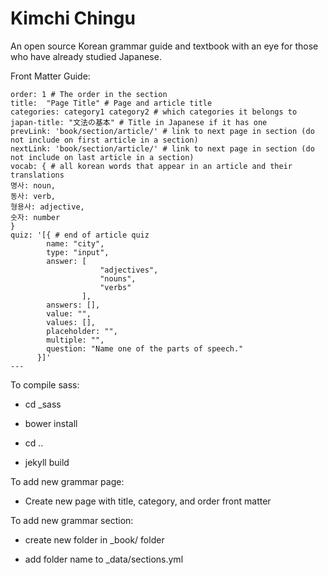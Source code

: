 # Kimchi Chingu

An open source Korean grammar guide and textbook with an eye for those who have already studied Japanese.

Front Matter Guide:

```
order: 1 # The order in the section
title:  "Page Title" # Page and article title
categories: category1 category2 # which categories it belongs to
japan-title: "文法の基本" # Title in Japanese if it has one
prevLink: 'book/section/article/' # link to next page in section (do not include on first article in a section)
nextLink: 'book/section/article/' # link to next page in section (do not include on last article in a section)
vocab: { # all korean words that appear in an article and their translations
명사: noun,
동사: verb,
형용사: adjective,
숫자: number
}
quiz: '[{ # end of article quiz
        name: "city",
        type: "input",
        answer: [
					"adjectives",
					"nouns",
					"verbs"
				],
        answers: [],
        value: "",
        values: [],
        placeholder: "",
        multiple: "",
        question: "Name one of the parts of speech."
      }]'
---
```




To compile sass:

 - cd _sass

 - bower install

 - cd ..

 - jekyll build

To add new grammar page:

 - Create new page with title, category, and order front matter

To add new grammar section:

 - create new folder in _book/ folder

 - add folder name to _data/sections.yml
